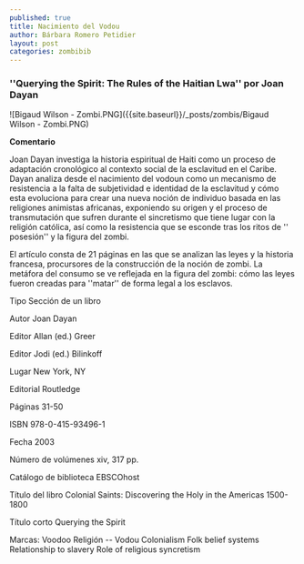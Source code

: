 ```yaml
---
published: true
title: Nacimiento del Vodou
author: Bárbara Romero Petidier
layout: post
categories: zombibib
---
```

### ''Querying the Spirit: The Rules of the Haitian Lwa'' por Joan Dayan
![Bigaud Wilson - Zombi.PNG]({{site.baseurl}}/_posts/zombis/Bigaud Wilson - Zombi.PNG)

**Comentario**

Joan Dayan investiga la historia espiritual de Haiti como un proceso de adaptación cronológico al contexto social de la esclavitud en el Caribe. Dayan analiza desde el nacimiento del vodoun como un mecanismo de resistencia a la falta de subjetividad e identidad de la esclavitud y cómo esta evoluciona para crear una nueva noción de individuo basada en las religiones animistas africanas, exponiendo su origen y el proceso de transmutación que sufren durante el sincretismo que tiene lugar con la religión católica, así como la resistencia que se esconde tras los ritos de '' posesión'' y la figura del zombi.

El artículo consta de 21 páginas en las que se analizan las leyes y la historia francesa, procursores de la construcción de la noción de zombi. La metáfora del consumo se ve reflejada en la figura del zombi: cómo las leyes fueron creadas para ''matar'' de forma legal a los esclavos.



Tipo 	Sección de un libro

Autor 	Joan Dayan

Editor 	Allan (ed.) Greer

Editor 	Jodi (ed.) Bilinkoff

Lugar 	New York, NY

Editorial 	Routledge

Páginas 	31-50

ISBN 	978-0-415-93496-1

Fecha 	2003

Número de volúmenes 	xiv, 317 pp.

Catálogo de biblioteca 	EBSCOhost

Título del libro 	Colonial Saints: Discovering the Holy in the Americas 1500-1800

Título corto 	Querying the Spirit

Marcas: Voodoo Religión -- Vodou Colonialism Folk belief systems Relationship to slavery Role of religious syncretism 